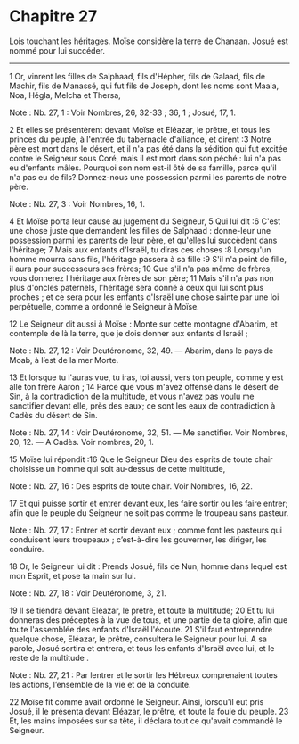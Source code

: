 # Chapitre 27

Lois touchant les héritages.
Moïse considère la terre de Chanaan.
Josué est nommé pour lui succéder.

***

1 Or, vinrent les filles de Salphaad, fils d'Hépher, fils de Galaad, fils de Machir, fils de Manassé, qui fut fils de Joseph, dont les noms sont Maala, Noa, Hégla, Melcha et Thersa,

<span class="bible-note">Note : </span> Nb. 27, 1 : Voir Nombres, 26, 32-33 ; 36, 1 ; Josué, 17, 1.

2 Et elles se présentèrent devant Moïse et Eléazar, le prêtre, et tous les princes du peuple, à l'entrée du tabernacle d'alliance, et dirent :3 Notre père est mort dans le désert, et il n'a pas été dans la sédition qui fut excitée contre le Seigneur sous Coré, mais il est mort dans son péché : lui n'a pas eu d'enfants mâles. Pourquoi son nom est-il ôté de sa famille, parce qu'il n'a pas eu de fils? Donnez-nous une possession parmi les parents de notre père.

<span class="bible-note">Note : </span> Nb. 27, 3 : Voir Nombres, 16, 1.

4 Et Moïse porta leur cause au jugement du Seigneur, 5 Qui lui dit :6 C'est une chose juste que demandent les filles de Salphaad : donne-leur une possession parmi les parents de leur père, et qu'elles lui succèdent dans l'héritage; 7 Mais aux enfants d'Israël, tu diras ces choses :8 Lorsqu'un homme mourra sans fils, l'héritage passera à sa fille :9 S'il n'a point de fille, il aura pour successeurs ses frères; 10 Que s'il n'a pas même de frères, vous donnerez l'héritage aux frères de son père; 11 Mais s'il n'a pas non plus d'oncles paternels, l'héritage sera donné à ceux qui lui sont plus proches ; et ce sera pour les enfants d'Israël une chose sainte par une loi perpétuelle, comme a ordonné le Seigneur à Moïse.


12 Le Seigneur dit aussi à Moïse : Monte sur cette montagne d'Abarim, et contemple de là la terre, que je dois donner aux enfants d'Israël ;

<span class="bible-note">Note : </span> Nb. 27, 12 : Voir Deutéronome, 32, 49. ― Abarim, dans le pays de Moab, à l’est de la mer Morte.

13 Et lorsque tu l'auras vue, tu iras, toi aussi, vers ton peuple, comme y est allé ton frère Aaron ; 14 Parce que vous m'avez offensé dans le désert de Sin, à la contradiction de la multitude, et vous n'avez pas voulu me sanctifier devant elle, près des eaux; ce sont les eaux de contradiction à Cadès du désert de Sin.

<span class="bible-note">Note : </span> Nb. 27, 14 : Voir Deutéronome, 32, 51. ― Me sanctifier. Voir Nombres, 20, 12. ― A Cadès. Voir nombres, 20, 1.


15 Moïse lui répondit :16 Que le Seigneur Dieu des esprits de toute chair choisisse un homme qui soit au-dessus de cette multitude,

<span class="bible-note">Note : </span> Nb. 27, 16 : Des esprits de toute chair. Voir Nombres, 16, 22.

17 Et qui puisse sortir et entrer devant eux, les faire sortir ou les faire entrer; afin que le peuple du Seigneur ne soit pas comme le troupeau sans pasteur.

<span class="bible-note">Note : </span> Nb. 27, 17 : Entrer et sortir devant eux ; comme font les pasteurs qui conduisent leurs troupeaux ; c’est-à-dire les gouverner, les diriger, les conduire.

18 Or, le Seigneur lui dit : Prends Josué, fils de Nun, homme dans lequel est mon Esprit, et pose ta main sur lui.

<span class="bible-note">Note : </span> Nb. 27, 18 : Voir Deutéronome, 3, 21.

19 Il se tiendra devant Eléazar, le prêtre, et toute la multitude; 20 Et tu lui donneras des préceptes à la vue de tous, et une partie de ta gloire, afin que toute l'assemblée des enfants d'Israël l'écoute. 21 S'il faut entreprendre quelque chose, Eléazar, le prêtre, consultera le Seigneur pour lui. A sa parole, Josué sortira et entrera, et tous les enfants d'Israël avec lui, et le reste de la multitude .

<span class="bible-note">Note : </span> Nb. 27, 21 : Par lentrer et le sortir les Hébreux comprenaient toutes les actions, l’ensemble de la vie et de la conduite.


22 Moïse fit comme avait ordonné le Seigneur. Ainsi, lorsqu'il eut pris Josué, il le présenta devant Eléazar, le prêtre, et toute la foule du peuple. 23 Et, les mains imposées sur sa tête, il déclara tout ce qu'avait commandé le Seigneur.

